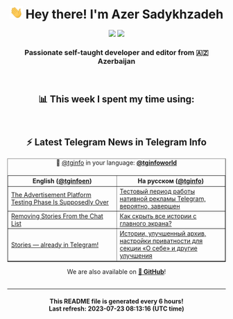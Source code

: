 <div align="center">
	<div>
		<h1>
      <img src="./assets/hi.gif" width="30px"> Hey there! I'm Azer Sadykhzadeh
    </h1>
    <img height="18" src="https://komarev.com/ghpvc/?username=sadykhzadeh&label=Views&color=2081c1&style=flat-square" />
		<a href="https://wakatime.com/Azer"> <img height="18" src="https://wakatime.com/badge/user/f80ae27a-c328-426f-a381-bc84136e2dd6.svg" /> </a>
    <h3>
      Passionate self-taught developer and editor from 🇦🇿 Azerbaijan
    </h3>
  </div>
  <br>

<h2>📊 This week I spent my time using:</h2>

<!--START_SECTION:waka-->
<!--END_SECTION:waka-->

<br>

<h2>⚡️ Latest Telegram News in Telegram Info</h2>
  <table border>
		<tr>
			<th width="50%">English (<a href="https://t.me/tginfoen">@tginfoen</a>)</th>
			<th>На русском (<a href="https://t.me/tginfo">@tginfo</a>)</th>
		</tr>
		<caption>🚩 <a href="https://t.me/tginfo">@tginfo</a> in your language: <a href="https://t.me/tginfoworld"><b>@tginfoworld</b></a><caption/>
  <tr><td><a href="https://t.me/tginfoen/1681">The Advertisement Platform Testing Phase Is Supposedly Over</a></td>
    <td><a href="https://t.me/tginfo/3710">Тестовый период работы нативной рекламы Telegram, вероятно, завершен</a></td></tr><tr><td><a href="https://t.me/tginfoen/1680">Removing Stories From the Chat List</a></td>
    <td><a href="https://t.me/tginfo/3709">Как скрыть все истории с главного экрана? </a></td></tr><tr><td><a href="https://t.me/tginfoen/1679">Stories — already in Telegram!</a></td>
    <td><a href="https://t.me/tginfo/3708">Истории, улучшенный архив, настройки приватности для секции «О себе» и другие улучшения</a></td></tr>
</table>
We are also available on <a href="https://github.com/tginfo"><b>🐙 GitHub</b></a>!
</div>

<br>
<hr>
<h4 align="center">This README file is generated <b>every 6 hours</b>!</br>Last refresh: <b>2023-07-23 08:13:16 (UTC time)</b></h4>
